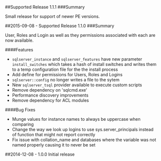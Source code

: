 ##Supported Release 1.1.1
###Summary

Small release for support of newer PE versions.

##2015-09-08 - Supported Release 1.1.0
###Summary

User, Roles and Login as well as they permissions associated with each are now available.

####Features
- `sqlserver_instance` and `sqlserver_features` have new parameter `install_switches` which takes a hash of install switches and writes them to a temp configuration file for the the install process
- Add define for permissions for Users, Roles and Logins
- `sqlserver::config` no longer writes a file to the sytem
- New `sqlserver_tsql` provider available to execute custom scripts
- Remove dependency on 'sqlcmd.exe'
- Performance discovery improvements
- Remove dependency for ACL modules

####Bug Fixes
- Munge values for instance names to always be uppercase when comparing
- Change the way we look up logins to use sys.server_principals instead of function that might not report correctly
- Fix issue with collation_name and databases where the variable was not named properly causing it to never be set

##2014-12-08 - 1.0.0
Initial release
